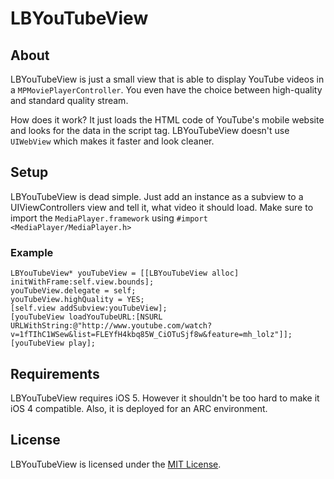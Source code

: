 # LBYouTubeView

## About
LBYouTubeView is just a small view that is able to display YouTube videos in a `MPMoviePlayerController`. You even have the choice between high-quality and standard quality stream.

How does it work? It just loads the HTML code of YouTube's mobile website and looks for the data in the script tag. LBYouTubeView doesn't use `UIWebView` which makes it faster and look cleaner.

## Setup
LBYouTubeView is dead simple. Just add an instance as a subview to a UIViewControllers view and tell it, what video it should load.
Make sure to import the `MediaPlayer.framework` using `#import <MediaPlayer/MediaPlayer.h>`

### Example
```objc
LBYouTubeView* youTubeView = [[LBYouTubeView alloc] initWithFrame:self.view.bounds];
youTubeView.delegate = self;
youTubeView.highQuality = YES;
[self.view addSubview:youTubeView];
[youTubeView loadYouTubeURL:[NSURL URLWithString:@"http://www.youtube.com/watch?v=1fTIhC1WSew&list=FLEYfH4kbq85W_CiOTuSjf8w&feature=mh_lolz"]];
[youTubeView play];
```

## Requirements

LBYouTubeView requires iOS 5. However it shouldn't be too hard to make it iOS 4 compatible. Also, it is deployed for an ARC environment.

## License
LBYouTubeView is licensed under the [MIT License](http://opensource.org/licenses/mit-license.php). 
